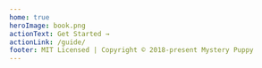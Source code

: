 ```yaml
---
home: true
heroImage: book.png
actionText: Get Started →
actionLink: /guide/
footer: MIT Licensed | Copyright © 2018-present Mystery Puppy
---
```

